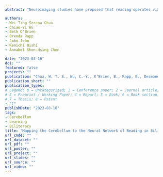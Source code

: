 ```yaml
---
abstract: "Neuroimaging studies have proposed that reading operates via two routes in the cerebral cortex; a sub-lexical dorsal route which maps written letters to corresponding sounds, and a lexical ventral route where corresponding phonological forms are retrieved for the whole written forms. Despite evidence of cerebellar activity during language processes, less is known about the cerebellum’s role in reading, and whether different writing systems modulate  cerebellar activity in reading for bilinguals. Thus, we aimed to assess cerebellar involvement in reading processes and hypothesised differential activation of the right Lobule VI and right Crus I for lexical reading processes, and the right Lobule VI, right Crus II, and right Lobule VIIB for sub-lexical reading processes. The findings clearly support cerebellar involvement in reading and indicate lateralisation of cerebellar functions in reading, consistent with the right cerebellar hemisphere association  with language-related processes. However, the proposed hypotheses were partially supported as the right Lobule VI and VIIB were implicated in both sub-lexical and lexical processing in reading. Contrary to predictions, the right Crus II was involved in lexical reading processes, which is, nonetheless, consistent with findings of  semantic prediction processes in the region. Findings for Crus I could have been limited due to the relatively less task demands on semantic processing. In sum,  the findings underscore the need for further research on the heterogeneity of cerebellar functions and cerebro-cerebellar functional connectivity to develop a comprehensive understanding  of the neural correlates of reading."

authors:
- Wei Ting Serena Chua 
- Chiao-Yi Wu
- Beth O'Brien 
- Brenda Rapp  
- John John
- Kenichi Oishi
- Annabel Shen-Hsing Chen

date: "2023-03-16"
doi: ""
featured: false
projects: ""
publication: "Chua, W. T. S., Wu, C.-Y., O’Brien, B., Rapp, B., Desmond, J., Oishi, K., & Chen, S.H. A. (2023). Mapping the Cerebellum to the Neural Network of Reading in Bilinguals. The 29th Annual Meeting of the Organization for Human Brain Mapping, Montreal, Canada."
publication_short: ""
publication_types:
# Legend: 0 = Uncategorized; 1 = Conference paper; 2 = Journal article;
# 3 = Preprint / Working Paper; 4 = Report; 5 = Book; 6 = Book section;
# 7 = Thesis; 8 = Patent
- "1"
publishDate: "2023-03-16"
tags:
- Cerebellum
- Learning
- Biliteracy
title: "Mapping the Cerebellum to the Neural Network of Reading in Bilinguals"
url_code: ""
url_dataset: ""
url_pdf: ""
url_poster: ""
url_project: ""
url_slides: ""
url_source: ""
url_video: ""
---
```

